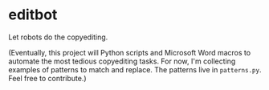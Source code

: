 editbot
=======

Let robots do the copyediting.

(Eventually, this project will Python scripts and Microsoft Word macros to 
automate the most tedious copyediting tasks. For now, I'm collecting examples 
of patterns to match and replace. The patterns live in `patterns.py`. Feel 
free to contribute.)
